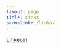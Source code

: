 ```yaml
---
layout: page
title: Links
permalink: /links/
---
```


[Linkedin](https://www.linkedin.com/in/henry-bosch-6a2393149/)